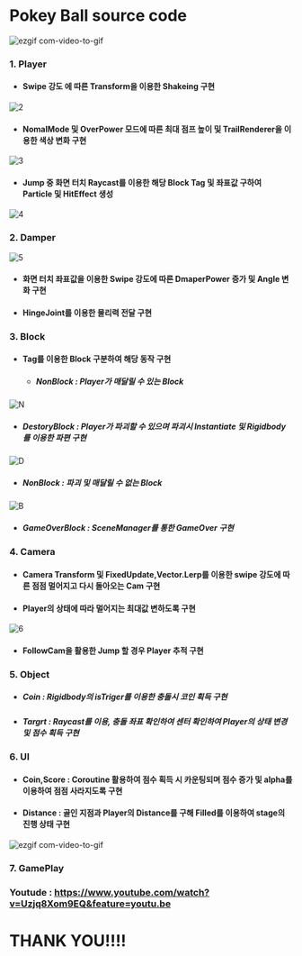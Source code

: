 # Pokey Ball source code

![ezgif com-video-to-gif](https://user-images.githubusercontent.com/62490237/78562054-b5723180-7853-11ea-89f8-5446fbcd5137.gif)

### 1. Player

* #### Swipe 강도 에 따른 Transform을 이용한 Shakeing 구현
   
![2](https://user-images.githubusercontent.com/62490237/78562371-33363d00-7854-11ea-93bb-656c30aeda5d.gif)
      
   * #### NomalMode 및 OverPower 모드에 따른 최대 점프 높이 및 TrailRenderer을 이용한 색상 변화 구현

![3](https://user-images.githubusercontent.com/62490237/78562933-21a16500-7855-11ea-81e8-0ce22ea4fdf7.gif)   

   * #### Jump 중 화면 터치 Raycast를 이용한 해당 Block Tag 및 좌표값 구하여  Particle 및 HitEffect 생성  
   
![4](https://user-images.githubusercontent.com/62490237/78563943-b22c7500-7856-11ea-9e95-87158ceb7dd1.gif)

            
### 2. Damper   

![5](https://user-images.githubusercontent.com/62490237/78564245-19e2c000-7857-11ea-9a22-dc1e3cc3f5cf.gif)

  * #### 화면 터치 좌표값을 이용한 Swipe 강도에 따른 DmaperPower 증가 및 Angle 변화 구현  
  * #### HingeJoint를 이용한 물리력 전달 구현
   
### 3. Block   
     
  * #### Tag를 이용한 Block 구분하여 해당 동작 구현
    * ##### NonBlock : Player가 매달릴 수 있는 Block
    
![N](https://user-images.githubusercontent.com/62490237/78565007-38958680-7858-11ea-9de8-91411bd56e4b.gif)

   * ##### DestoryBlock : Player가 파괴할 수 있으며 파괴시 Instantiate 및 Rigidbody를 이용한 파편 구현
    
![D](https://user-images.githubusercontent.com/62490237/78565077-582caf00-7858-11ea-8364-f9d6a93934a9.gif)    
    
   * ##### NonBlock : 파괴 및 매달릴 수 없는 Block
    
![B](https://user-images.githubusercontent.com/62490237/78565044-4ba85680-7858-11ea-986c-7dbda3ce06c6.gif)

   * ##### GameOverBlock : SceneManager를 통한 GameOver 구현
  
  
### 4. Camera   
   
  * #### Camera Transform 및 FixedUpdate,Vector.Lerp를 이용한 swipe 강도에 따른 점점 멀어지고 다시 돌아오는 Cam 구현  
  * #### Player의 상태에 따라 멀어지는 최대값 변하도록 구현
  
![6](https://user-images.githubusercontent.com/62490237/78566391-1d2b7b00-785a-11ea-9769-fbf7ec16c3ba.gif)  
  
  * #### FollowCam을 활용한 Jump 할 경우 Player 추적 구현
  
### 5. Object   
   
  * ##### Coin : Rigidbody의 isTriger를 이용한 충돌시 코인 획득 구현
  * ##### Targrt : Raycast를 이용, 충돌 좌표 확인하여 센터 확인하여 Player의 상태 변경 및 점수 획득 구현

### 6. UI   
   
  * #### Coin,Score : Coroutine 활용하여 점수 획득 시 카운팅되며 점수 증가 및 alpha를 이용하여 점점 사라지도록 구현
  * #### Distance : 골인 지점과 Player의 Distance를 구해 Filled를 이용하여 stage의 진행 상태 구현
  
  ![ezgif com-video-to-gif](https://user-images.githubusercontent.com/62490237/78566614-75627d00-785a-11ea-8631-6cfe9d7cd848.gif)

### 7. GamePlay
   
   
### Youtude : https://www.youtube.com/watch?v=Uzjq8Xom9EQ&feature=youtu.be

# THANK YOU!!!!
 

